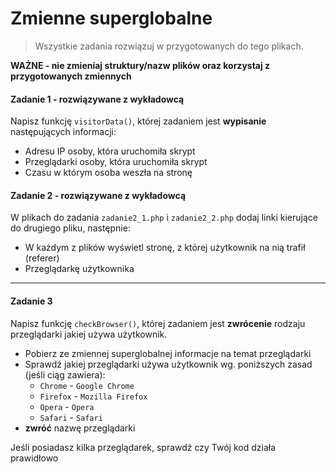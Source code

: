 #  Zmienne superglobalne

> Wszystkie zadania rozwiązuj w przygotowanych do tego plikach.

**WAŻNE -  nie zmieniaj struktury/nazw plików oraz korzystaj z przygotowanych zmiennych**

#### Zadanie 1 - rozwiązywane z wykładowcą

Napisz funkcję `visitorData()`, której zadaniem jest **wypisanie** następujących informacji:
* Adresu IP osoby, która uruchomiła skrypt
* Przeglądarki osoby, która uruchomiła skrypt
* Czasu w którym osoba weszła na stronę

#### Zadanie 2 - rozwiązywane z wykładowcą

W plikach do zadania `zadanie2_1.php` i `zadanie2_2.php` dodaj linki kierujące do drugiego pliku, następnie:
* W każdym z plików wyświetl stronę, z której użytkownik na nią trafił (referer)
* Przeglądarkę użytkownika

-------------------------------------------------------------------------------

#### Zadanie 3

Napisz funkcję `checkBrowser()`, której zadaniem jest **zwrócenie** rodzaju przeglądarki jakiej używa użytkownik.
* Pobierz ze zmiennej superglobalnej informacje na temat przeglądarki
* Sprawdź jakiej przeglądarki używa użytkownik wg. poniższych zasad (jeśli ciąg zawiera):  
  * `Chrome` - `Google Chrome`
  * `Firefox` - `Mozilla Firefox`
  * `Opera` - `Opera`
  * `Safari` - `Safari`
* **zwróć** nazwę przeglądarki

Jeśli posiadasz kilka przeglądarek, sprawdź czy Twój kod działa prawidłowo
